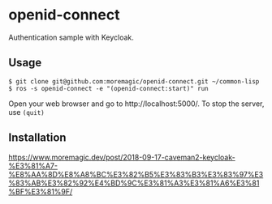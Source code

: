 # openid-connect

Authentication sample with Keycloak.

## Usage
```
$ git clone git@github.com:moremagic/openid-connect.git ~/common-lisp
$ ros -s openid-connect -e "(openid-connect:start)" run
```

Open your web browser and go to http://localhost:5000/.
To stop the server, use `(quit)`

## Installation

https://www.moremagic.dev/post/2018-09-17-caveman2-keycloak-%E3%81%A7-%E8%AA%8D%E8%A8%BC%E3%82%B5%E3%83%B3%E3%83%97%E3%83%AB%E3%82%92%E4%BD%9C%E3%81%A3%E3%81%A6%E3%81%BF%E3%81%9F/

